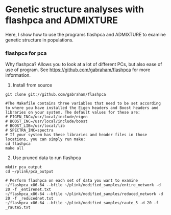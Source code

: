 # Genetic structure analyses with flashpca and ADMIXTURE
Here, I show how to use the programs flashpca and ADMIXTURE to examine genetic structure in populations. 

### flashpca for pca
Why flashpca? Allows you to look at a lot of different PCs, but also ease of use of program. See https://github.com/gabraham/flashpca for more information. 

1. Install from source
```
git clone git://github.com/gabraham/flashpca

#The Makefile contains three variables that need to be set according to where you have installed the Eigen headers and Boost headers and libraries on your system. The default values for these are:
# EIGEN_INC=/usr/local/include/eigen
# BOOST_INC=/usr/local/include/boost
# BOOST_LIB=/usr/local/lib
# SPECTRA_INC=spectra
# If your system has these libraries and header files in those locations, you can simply run make:
cd flashpca
make all
```



2. Use pruned data to run flashpca
```
mkdir pca_output
cd ~/plink/pca_output

# Perform flashpca on each set of data you want to examine
~/flashpca_x86-64 --bfile ~/plink/modified_samples/entire_network -d 20 -f _entirenet.txt
~/flashpca_x86-64 --bfile ~/plink/modified_samples/reduced_network -d 20 -f _reducednet.txt
~/flashpca_x86-64 --bfile ~/plink/modified_samples/raute_5 -d 20 -f _raute5.txt
```


